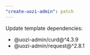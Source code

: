 ```yaml
---
"create-uozi-admin": patch
---
```


Update template dependencies:
- @uozi-admin/curd@^4.3.9
- @uozi-admin/request@^2.8.1

